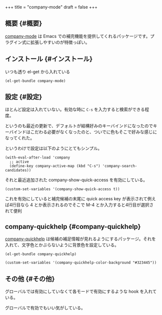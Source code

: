 +++
title = "company-mode"
draft = false
+++

## 概要 {#概要}

[company-mode](https://github.com/company-mode/company-mode) は Emacs での補完機能を提供してくれるパッケージです。プラグイン式に拡張しやすいのが特徴っぽい。


## インストール {#インストール}

いつも透り el-get から入れている

```emacs-lisp
(el-get-bundle company-mode)
```


## 設定 {#設定}

ほとんど設定は入れていない。有効な時に `C-s` を入力すると検索ができる程度。

というのも最近の更新で、デフォルトが結構好みのキーバインドになったのでキーバインドはこだわる必要がなくなったのと、ついでに色もそこで好みな感じになってくれた。

というわけで設定は以下のようにとてもシンプル。

```emacs-lisp
(with-eval-after-load 'company
  ;; active
  (define-key company-active-map (kbd "C-s") 'company-search-candidates))
```

それと最近追加された company-show-quick-access を有効にしている。

```emacs-lisp
(custom-set-variables '(company-show-quick-access t))
```

これを有効にしていると補完候補の末尾に quick access key が表示されて例えば4行目なら 4 とか表示されるのでそこで M-4 とか入力すると4行目が選択されて便利


## company-quickhelp {#company-quickhelp}

[company-quickhelp](https://github.com/company-mode/company-quickhelp) は候補の補足情報が見れるようにするパッケージ。それを入れて、文字色とかぶらないように背景色を設定している。

```emacs-lisp
(el-get-bundle company-quickhelp)

(custom-set-variables '(company-quickhelp-color-background "#323445"))
```


## その他 {#その他}

グローバルでは有効にしていなくて各モードで有効にするような hook を入れている。

グローバルで有効でもいい気がしている。
